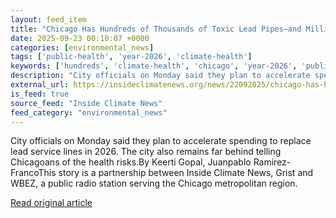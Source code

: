 ```yaml
---
layout: feed_item
title: "Chicago Has Hundreds of Thousands of Toxic Lead Pipes—and Millions of Unspent Dollars to Replace Them"
date: 2025-09-23 00:10:07 +0000
categories: [environmental_news]
tags: ['public-health', 'year-2026', 'climate-health']
keywords: ['hundreds', 'climate-health', 'chicago', 'year-2026', 'public-health', 'thousands']
description: "City officials on Monday said they plan to accelerate spending to replace lead service lines in 2026"
external_url: https://insideclimatenews.org/news/22092025/chicago-has-hundreds-of-thousands-of-toxic-lead-pipes-and-millions-of-unspent-dollars-to-replace-them/
is_feed: true
source_feed: "Inside Climate News"
feed_category: "environmental_news"
---
```


City officials on Monday said they plan to accelerate spending to replace lead service lines in 2026. The city also remains far behind telling Chicagoans of the health risks.By Keerti Gopal, Juanpablo Ramirez-FrancoThis story is a partnership between Inside Climate News, Grist and WBEZ, a public radio station serving the Chicago metropolitan region.

[Read original article](https://insideclimatenews.org/news/22092025/chicago-has-hundreds-of-thousands-of-toxic-lead-pipes-and-millions-of-unspent-dollars-to-replace-them/)
